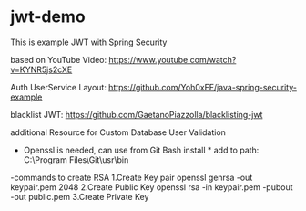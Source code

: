 # jwt-demo
This is example JWT with Spring Security 

based on YouTube Video: https://www.youtube.com/watch?v=KYNR5js2cXE

Auth UserService Layout:
https://github.com/Yoh0xFF/java-spring-security-example

blacklist JWT:
https://github.com/GaetanoPiazzolla/blacklisting-jwt

additional Resource for Custom Database User Validation


* Openssl is needed, can use from Git Bash install *
add to path:
C:\Program Files\Git\usr\bin

-commands to create RSA
1.Create Key pair
openssl genrsa -out keypair.pem 2048 
2.Create Public Key
openssl rsa -in keypair.pem -pubout -out public.pem
3.Create Private Key
